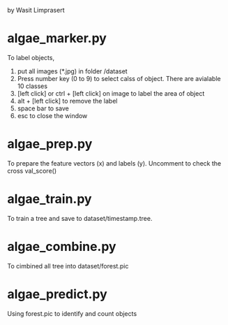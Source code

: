 by Wasit Limprasert

# algae_marker.py 
To label objects,

1. put all images (*.jpg) in folder /dataset
2. Press number key (0 to 9) to select calss of object. There are avialable 10 classes
3. [left click] or ctrl + [left click] on image to label the area of object
4. alt + [left click] to remove the label
5. space bar to save
6. esc to close the window

# algae_prep.py
To prepare the feature vectors (x) and labels (y). Uncomment to check the cross val_score()

# algae_train.py
To train a tree and save to dataset/timestamp.tree.

# algae_combine.py
To cimbined all tree into dataset/forest.pic

# algae_predict.py
Using forest.pic to identify and count objects








